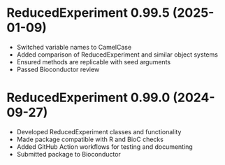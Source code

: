 # ReducedExperiment 0.99.5 (2025-01-09)
* Switched variable names to CamelCase
* Added comparison of ReducedExperiment and similar object systems
* Ensured methods are replicable with seed arguments
* Passed Bioconductor review

# ReducedExperiment 0.99.0 (2024-09-27)
* Developed ReducedExperiment classes and functionality
* Made package compatible with R and BioC checks
* Added GitHub Action workflows for testing and documenting
* Submitted package to Bioconductor
